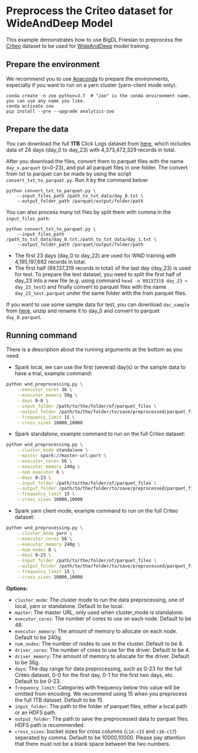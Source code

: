 # Preprocess the Criteo dataset for WideAndDeep Model
This example demonstrates how to use BigDL Friesian to preprocess the 
[Criteo](https://ailab.criteo.com/download-criteo-1tb-click-logs-dataset/) dataset to be used for [WideAndDeep](https://arxiv.org/abs/1606.07792) model training.

## Prepare the environment
We recommend you to use [Anaconda](https://www.anaconda.com/distribution/#linux) to prepare the environments, especially if you want to run on a yarn cluster (yarn-client mode only).
```
conda create -n zoo python=3.7  # "zoo" is the conda environment name, you can use any name you like.
conda activate zoo
pip install --pre --upgrade analytics-zoo
```

## Prepare the data
You can download the full __1TB__ Click Logs dataset from [here](https://ailab.criteo.com/download-criteo-1tb-click-logs-dataset/), which includes data of 24 days (day_0 to day_23) with 4,373,472,329 records in total.

After you download the files, convert them to parquet files with the name `day_x.parquet` (x=0-23), and put all parquet files in one folder. The convert from txt to parquet can be made by using the script `convert_txt_to_parquet.py`. Run it by the command below:
```
python convert_txt_to_parquet.py \
    --input_files_path /path_to_txt_data/day_0.txt \
    --output_folder_path /parquet/output/folder/path
```

You can also process many txt files by split them with comma in the `input_files_path`:
```
python convert_txt_to_parquet.py \
    --input_files_path /path_to_txt_data/day_0.txt,/path_to_txt_data/day_1.txt \
    --output_folder_path /parquet/output/folder/path
```

- The first 23 days (day_0 to day_22) are used for WND training with 4,195,197,692 records in total.
- The first half (89,137,319 records in total) of the last day (day_23) is used for test. To prepare the test dataset, you need to split the first half of day_23 into a new file (e.g. using command `head -n 89137319 day_23 > day_23_test`) and finally convert to parquet files with the name `day_23_test.parquet` under the same folder with the train parquet files.

If you want to use some sample data for test, you can download `dac_sample` from [here](https://labs.criteo.com/2014/02/download-dataset/), unzip and rename it to day_0 and convert to parquet `day_0.parquet`.

## Running command
There is a description about the running arguments at the bottom as you need.

* Spark local, we can use the first (several) day(s) or the sample data to have a trial, example command:
```bash
python wnd_preprocessing.py \
    --executor_cores 36 \
    --executor_memory 50g \
    --days 0-0 \
    --input_folder /path/to/the/folder/of/parquet_files \
    --output_folder /path/to/the/folder/to/save/preprocessed/parquet_files \
    --frequency_limit 15 \
    --cross_sizes 10000,10000
```

* Spark standalone, example command to run on the full Criteo dataset:
```bash
python wnd_preprocessing.py \
    --cluster_mode standalone \
    --master spark://master-url:port \
    --executor_cores 56 \
    --executor_memory 240g \
    --num_executor 8 \
    --days 0-23 \
    --input_folder /path/to/the/folder/of/parquet_files \
    --output_folder /path/to/the/folder/to/save/preprocessed/parquet_files \
    --frequency_limit 15 \
    --cross_sizes 10000,10000
```

* Spark yarn client mode, example command to run on the full Criteo dataset:
```bash
python wnd_preprocessing.py \
    --cluster_mode yarn \
    --executor_cores 56 \
    --executor_memory 240g \
    --num_nodes 8 \
    --days 0-23 \
    --input_folder /path/to/the/folder/of/parquet_files \
    --output_folder /path/to/the/folder/to/save/preprocessed/parquet_files \
    --frequency_limit 15 \
    --cross_sizes 10000,10000
```

__Options:__
* `cluster_mode`: The cluster mode to run the data preprocessing, one of local, yarn or standalone. Default to be local.
* `master`: The master URL, only used when cluster_mode is standalone.
* `executor_cores`: The number of cores to use on each node. Default to be 48.
* `executor_memory`: The amount of memory to allocate on each node. Default to be 240g.
* `num_nodes`: The number of nodes to use in the cluster. Default to be 8.
* `driver_cores`: The number of cores to use for the driver. Default to be 4.
* `driver_memory`: The amount of memory to allocate for the driver. Default to be 36g.
* `days`: The day range for data preprocessing, such as 0-23 for the full Criteo dataset, 0-0 for the first day, 0-1 for the first two days, etc. Default to be 0-23.
* `frequency_limit`: Categories with frequency below this value will be omitted from encoding. We recommend using 15 when you preprocess the full 1TB dataset. Default to be 15.
* `input_folder`: The path to the folder of parquet files, either a local path or an HDFS path.
* `output_folder`: The path to save the preprocessed data to parquet files. HDFS path is recommended.
* `cross_sizes`: bucket sizes for cross columns (`c14-c15` and `c16-c17`) seperated by comma. Default to be 10000,10000. Please pay attention that there must not be a blank space between the two numbers.
